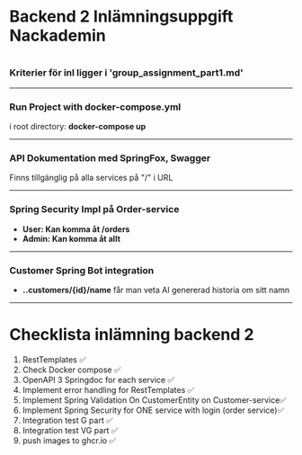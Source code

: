 <h1>Backend 2 Inlämningsuppgift Nackademin<h1>

<h3>Kriterier för inl ligger i 'group_assignment_part1.md'</h3>

<hr>
<h3>Run Project with docker-compose.yml</h3>
<p>i root directory: <strong>docker-compose up</strong></p>

<hr>
<h3>API Dokumentation med SpringFox, Swagger</h3>
<p>Finns tillgänglig på alla services på "/" i URL<p>

<hr>
<h3>Spring Security Impl på Order-service</h3>
<ul>
    <li><strong>User: Kan komma åt /orders</strong></li>
    <li><strong>Admin: Kan komma åt allt</strong></li>
</ul>

<hr>
<h3>Customer Spring Bot integration</h3>
<ul>
    <li><strong>..customers/{id}/name</strong> får man veta AI genererad historia om sitt namn</li>
</ul>

<hr>
<h1>Checklista inlämning backend 2</h1>

1. RestTemplates <span>&#x2705;</span>
2. Check Docker compose <span>&#x2705;</span>
3. OpenAPI 3 Springdoc for each service <span>&#x2705;</span>
4. Implement error handling for RestTemplates <span>&#x2705;</span>
5. Implement Spring Validation On CustomerEntity on Customer-service<span>&#x2705;</span>
6. Implement Spring Security for ONE service with login (order service)<span>&#x2705;</span>
7. Integration test G part <span>&#x2705;</span>
8. Integration test VG part <span>&#x2705;</span>
9. push images to ghcr.io <span>&#x2705;</span>

